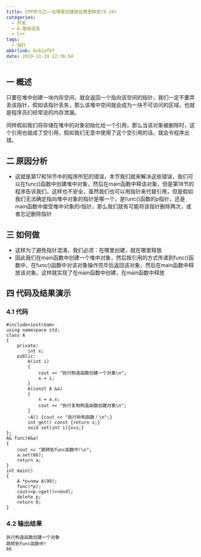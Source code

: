 ```yaml
---
title: CPP学习之——在哪里创建就在哪里释放(9.19)
categories:
  - 开发
  - A-基础语言
  - C++
tags:
  - 指针
abbrlink: bc61af8f
date: 2019-11-19 22:36:54
---
```

## 一 概述

只要在堆中创建一块内存空间，就会返回一个指向该空间的指针，我们一定不要弄丢该指针，假如该指针丢失，那么该堆中空间就会成为一块不可访问的区域，也就是程序员们经常说的内存泄漏。  
<!--more-->

同样假如我们将存储在堆中的对象初始化给一个引用，那么当该对象被删除时，这个引用也就成了空引用，假如我们无意中使用了这个空引用的话，就会令程序出错。

## 二 原因分析

* 这就是第17和18节中的程序所犯的错误，本节我们就来解决这些错误，我们可以在func()函数中创建堆中对象，然后在main函数中释该对象，但是第18节的程序告诉我们，这样也不安全，虽然我们也可以用指针来代替引用，但是假如我们无法确定指向堆中对象的指针是哪一个，是func()函数的p指针，还是main函数中接受堆中对象的r指针，那么我们就有可能将该指针删除两次，或者忘记删除指针

## 三 如何做

* 这样为了避免指针混淆，我们必须：在哪里创建，就在哪里释放
* 因此我们在main函数中创建一个堆中对象，然后按引用的方式传递到func()函数中，在func()函数中对该对象操作完毕后返回该对象，然后在main函数中释放该对象。这样就实现了在main函数中创建，在main函数中释放

## 四 代码及结果演示

### 4.1 代码

```
#include<iostream>
using namespace std;
class A 
{
	private:
		int x;
	public:
		A(int i) 
		{
			cout << "执行构造函数创建一个对象\n";
			x = i;
		}
		A(const A &a) 
		{
			x = a.x;
			cout << "执行复制构造函数创建对象\n";
		}
		~A() {cout << "执行析构函数！\n";}
		int get() const {return x;}
		void set(int i){x=i;}
};
A& func(A&a) 
{
	cout << "跳转到func函数中!\n";
	a.set(66);
	return a;
}
int main() 
{
	A *p=new A(99);
	func(*p);
	cout<<p->get()<<endl;
	delete p;
	return 0;
}
```

### 4.2 输出结果

```
执行构造函数创建一个对象
跳转到func函数中!
66
```
